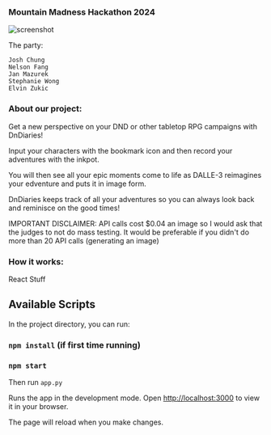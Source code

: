 ### Mountain Madness Hackathon 2024

![screenshot](logo_dndiaries.png)

The party:

    Josh Chung
    Nelson Fang
    Jan Mazurek
    Stephanie Wong
    Elvin Zukic


### About our project:
Get a new perspective on your DND or other tabletop RPG campaigns with DnDiaries!

Input your characters with the bookmark icon and then record your adventures with the inkpot.

You will then see all your epic moments come to life as DALLE-3 reimagines your edventure and puts it in image form.

DnDiaries keeps track of all your adventures so you can always look back and reminisce on the good times!

IMPORTANT DISCLAIMER: API calls cost $0.04 an image so I would ask that the judges to not do mass testing. It would be preferable if you didn't do more than 20 API calls (generating an image)
 

### How it works:

React Stuff

## Available Scripts

In the project directory, you can run:

### `npm install` (if first time running)

### `npm start`

Then run `app.py`

Runs the app in the development mode.
Open [http://localhost:3000](http://localhost:3000) to view it in your browser.

The page will reload when you make changes.


